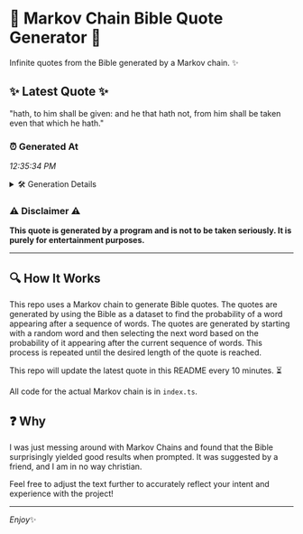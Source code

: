 # 📖 Markov Chain Bible Quote Generator 📖

Infinite quotes from the Bible generated by a Markov chain. ✨

## ✨ Latest Quote ✨
"hath, to him shall be given: and he that hath not, from him shall be taken even that which he hath."

### ⏰ Generated At
*12:35:34 PM*

<details>
    <summary>🛠️ Generation Details</summary>
    <p>
        <strong>🌱 Seed:</strong> hath,<br>
        <strong>🔄 Iterations:</strong> 20<br>
        <strong>📜 Context History:</strong><br>[ hath, ]: to<br>[ hath,, to ]: him<br>[ hath,, to, him ]: shall<br>[ hath,, to, him, shall ]: be<br>[ hath,, to, him, shall, be ]: given:<br>[ hath,, to, him, shall, be, given: ]: and<br>[ to, him, shall, be, given:, and ]: he<br>[ him, shall, be, given:, and, he ]: that<br>[ shall, be, given:, and, he, that ]: hath<br>[ be, given:, and, he, that, hath ]: not,<br>[ given:, and, he, that, hath, not, ]: from<br>[ and, he, that, hath, not,, from ]: him<br>[ he, that, hath, not,, from, him ]: shall<br>[ that, hath, not,, from, him, shall ]: be<br>[ hath, not,, from, him, shall, be ]: taken<br>[ not,, from, him, shall, be, taken ]: even<br>[ from, him, shall, be, taken, even ]: that<br>[ him, shall, be, taken, even, that ]: which<br>[ shall, be, taken, even, that, which ]: he<br>[ be, taken, even, that, which, he ]: hath.<br>
    </p>
</details>

### ⚠️ Disclaimer ⚠️
**This quote is generated by a program and is not to be taken seriously. It is purely for entertainment purposes.**

---

## 🔍 How It Works

This repo uses a Markov chain to generate Bible quotes. The quotes are generated by using the Bible as a dataset to find the probability of a word appearing after a sequence of words. The quotes are generated by starting with a random word and then selecting the next word based on the probability of it appearing after the current sequence of words. This process is repeated until the desired length of the quote is reached.

This repo will update the latest quote in this README every 10 minutes. ⏳

All code for the actual Markov chain is in `index.ts`.

## ❓ Why

I was just messing around with Markov Chains and found that the Bible surprisingly yielded good results when prompted. 
It was suggested by a friend, and I am in no way christian.

Feel free to adjust the text further to accurately reflect your intent and experience with the project!

---

*Enjoy*✨
